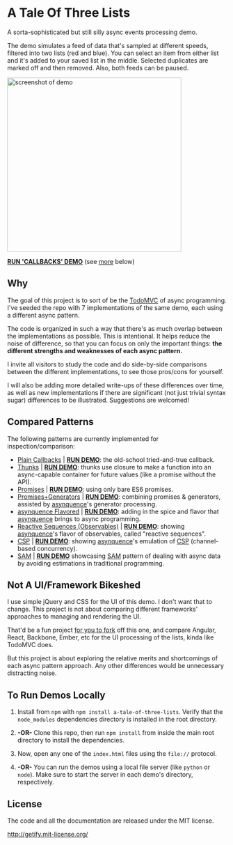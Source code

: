 # A Tale Of Three Lists

A sorta-sophisticated but still silly async events processing demo.

The demo simulates a feed of data that's sampled at different speeds, filtered into two lists (red and blue). You can select an item from either list and it's added to your saved list in the middle. Selected duplicates are marked off and then removed. Also, both feeds can be paused.

[<img src="./screen.png" width="400" alt="screenshot of demo">](https://rawgit.com/getify/a-tale-of-three-lists/master/callback/index.html)

**[RUN 'CALLBACKS' DEMO](https://rawgit.com/getify/a-tale-of-three-lists/master/callback/index.html)** (see [more](#compared-patterns) below)

## Why

The goal of this project is to sort of be the [TodoMVC](http://todomvc.com/) of async programming. I've seeded the repo with 7 implementations of the same demo, each using a different async pattern.

The code is organized in such a way that there's as much overlap between the implementations as possible. This is intentional. It helps reduce the noise of difference, so that you can focus on only the important things: **the different strengths and weaknesses of each async pattern.**

I invite all visitors to study the code and do side-by-side comparisons between the different implementations, to see those pros/cons for yourself.

I will also be adding more detailed write-ups of these differences over time, as well as new implementations if there are significant (not just trivial syntax sugar) differences to be illustrated. Suggestions are welcomed!

## Compared Patterns

The following patterns are currently implemented for inspection/comparison:

* [Plain Callbacks](/../../tree/master/callback/) | **[RUN DEMO](https://rawgit.com/getify/a-tale-of-three-lists/master/callback/index.html)**: the old-school tried-and-true callback.
* [Thunks](/../../tree/master/thunk/) | **[RUN DEMO](https://rawgit.com/getify/a-tale-of-three-lists/master/thunk/index.html)**: thunks use closure to make a function into an async-capable container for future values (like a promise without the API).
* [Promises](/../../tree/master/promise/) | **[RUN DEMO](https://rawgit.com/getify/a-tale-of-three-lists/master/promise/index.html)**: using only bare ES6 promises.
* [Promises+Generators](/../../tree/master/promise-generator/) | **[RUN DEMO](https://rawgit.com/getify/a-tale-of-three-lists/master/promise-generator/index.html)**: combining promises & generators, assisted by [asynquence](http://github.com/getify/asynquence)'s generator processing.
* [asynquence Flavored](/../../tree/master/asynquence/) | **[RUN DEMO](https://rawgit.com/getify/a-tale-of-three-lists/master/asynquence/index.html)**: adding in the spice and flavor that [asynquence](http://github.com/getify/asynquence) brings to async programming.
* [Reactive Sequences (Observables)](/../../tree/master/reactive-sequence/) | **[RUN DEMO](https://rawgit.com/getify/a-tale-of-three-lists/master/reactive-sequence/index.html)**: showing [asynquence](http://github.com/getify/asynquence)'s flavor of observables, called "reactive sequences".
* [CSP](/../../tree/master/csp/) | **[RUN DEMO](https://rawgit.com/getify/a-tale-of-three-lists/master/csp/index.html)**: showing [asynquence](http://github.com/getify/asynquence)'s emulation of [CSP](https://github.com/getify/asynquence/tree/master/contrib#go-style-csp-api-emulation) (channel-based concurrency).
* [SAM](/../../tree/master/sam/) | **[RUN DEMO](https://rawgit.com/getify/a-tale-of-three-lists/master/sam/index.html)** showcasing [SAM](http://sam.js.org/) pattern of dealing with async data by avoiding estimations in traditional programming.
## Not A UI/Framework Bikeshed

I use simple jQuery and CSS for the UI of this demo. I don't want that to change. This project is not about comparing different frameworks' approaches to managing and rendering the UI.

That'd be a fun project [for you to fork](/../../fork) off this one, and compare Angular, React, Backbone, Ember, etc for the UI processing of the lists, kinda like TodoMVC does.

But this project is about exploring the relative merits and shortcomings of each async pattern approach. Any other differences would be unnecessary distracting noise.

## To Run Demos Locally

1. Install from `npm` with `npm install a-tale-of-three-lists`. Verify that the `node_modules` dependencies directory is installed in the root directory.

2. **-OR-** Clone this repo, then run `npm install` from inside the main root directory to install the dependencies.

3. Now, open any one of the `index.html` files using the `file://` protocol.

4. **-OR-** You can run the demos using a local file server (like `python` or `node`). Make sure to start the server in each demo's directory, respectively.

## License

The code and all the documentation are released under the MIT license.

http://getify.mit-license.org/
